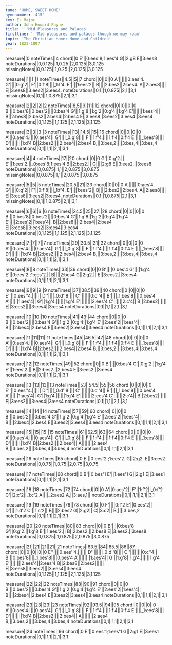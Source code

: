 ```yaml
---
tune: 'HOME, SWEET HOME'
hymnnumber: '415'
key: E♭ Major
author: John Howard Payne
title: '''Mid Pleasures and Palaces'
firstline: '''Mid pleasures and palaces though we may roam'
topic: 'The Christian Home: Home and Children'
year: 1823-1897
---
```

measure||0
noteTimes||4
chord||0
E'||0:ees'8;1:ees'4
G||2:g8
E||3:ees8
noteDurations||0,0.125||1,0.25||2,0.125||3,0.125
missingNotes||0,0.125||1,0.25||2,0.125||3,0.125

measure||1||1||1
noteTimes||4.5||5||7
chord||0||0||0
A'||||||0:aes'4.
G'||||0:g'2||
F'||0:f'8||||_1:f'4.
E'||||1:ees'2||
B||||2:bes2||2:bes4.
A||2:aes8||||
E||3:ees8||3:ees2||3:ees4.
noteDurations||0,1||1,0.875||2,1||3,1
missingNotes||0,1||1,0.875||2,1||3,1

measure||2||2||2||2
noteTimes||8.5||9||11||12
chord||0||0||0||0
B'||0:bes'8||0:bes'2||||0:bes'4
G'||1:g'8||1:g'2||0:g'4||1:g'4
E'||||||1:ees'4||
B||2:bes8||2:bes2||2:bes4||2:bes4
E||3:ees8||3:ees2||3:ees4||3:ees4
noteDurations||0,1.125||1,1.125||2,1.125||3,1.125

measure||3||3||3||3
noteTimes||13||14.5||15||16
chord||0||0||0||0
A'||0:aes'4.||||0:aes'4||
G'||||_0:g'8||||
F'||1:f'4.||||1:f'4||0:f'4
E'||||_1:ees'8||||
D'||||||||1:d'4
B||2:bes2||||2:bes4||2:bes4
B,||3:bes,2||||3:bes,4||3:bes,4
noteDurations||0,1||1,1||2,1||3,1

measure||4||4
noteTimes||17||20
chord||0||0
G'||0:g'2.||
E'||1:ees'2.||_0:ees'8;1:ees'4
B||2:bes2.||
G||||2:g8
E||3:ees2.||3:ees8
noteDurations||0,0.875||1,1||2,0.875||3,0.875
missingNotes||0,0.875||1,1||2,0.875||3,0.875

measure||5||5||5
noteTimes||20.5||21||23
chord||0||0||0
A'||||||0:aes'4.
G'||||0:g'2||
F'||0:f'8||||_1:f'4.
E'||||1:ees'2||
B||||2:bes2||2:bes4.
A||2:aes8||||
E||3:ees8||3:ees2||3:ees4.
noteDurations||0,1||1,0.875||2,1||3,1
missingNotes||0,1||1,0.875||2,1||3,1

measure||6||6||6||6
noteTimes||24.5||25||27||28
chord||0||0||0||0
B'||0:bes'8||0:bes'2||||0:bes'4
G'||1:g'8||1:g'2||0:g'4||1:g'4
E'||||2:ees'2||1:ees'4||
B||2:bes8||||2:bes4||2:bes4
E||3:ees8||3:ees2||3:ees4||3:ees4
noteDurations||0,1.125||1,1.125||2,1.125||3,1.125

measure||7||7||7||7
noteTimes||29||30.5||31||32
chord||0||0||0||0
A'||0:aes'4.||||0:aes'4||
G'||||_0:g'8||||
F'||1:f'4.||||1:f'4||0:f'4
E'||||_1:ees'8||||
D'||||||||1:d'4
B||2:bes2||||2:bes4||2:bes4
B,||3:bes,2||||3:bes,4||3:bes,4
noteDurations||0,1||1,1||2,1||3,1

measure||8||8
noteTimes||33||36
chord||0||0
B'||||0:bes'4
G'||||1:g'4
E'||0:ees'2.;1:ees'2.||
B||||2:bes4
G||2:g2.||
E||3:ees2.||3:ees4
noteDurations||0,1||1,1||2,1||3,1

measure||9||9||9||9
noteTimes||37||38.5||39||40
chord||0||0||0||0
E''||0:ees''4.||||||
D''||||_0:d''8||||
C''||||||0:c''4||
B'||||_1:bes'8||||0:bes'4
A'||||||1:aes'4||
G'||1:g'4.||||||1:g'4
E'||||||||2:ees'4
C'||||||2:c'4||
B||2:bes2||||||
E||3:ees2||||3:ees4||3:ees4
noteDurations||0,1||1,1||2,1||3,1

measure||10||10||10
noteTimes||41||43||44
chord||0||0||0
B'||0:bes'2||||0:bes'4
G'||1:g'2||0:g'4||1:g'4
E'||2:ees'2||1:ees'4||
B||||2:bes4||2:bes4
E||3:ees2||3:ees4||3:ees4
noteDurations||0,1||1,1||2,1||3,1

measure||11||11||11||11
noteTimes||45||46.5||47||48
chord||0||0||0||0
A'||0:aes'4.||||0:aes'4||
G'||||_0:g'8||||
F'||1:f'4.||||1:f'4||0:f'4
E'||||_1:ees'8||||
D'||||||||1:d'4
B||2:bes2||||2:bes4||2:bes4
B,||3:bes,2||||3:bes,4||3:bes,4
noteDurations||0,1||1,1||2,1||3,1

measure||12||12
noteTimes||49||52
chord||0||0
B'||||0:bes'4
G'||0:g'2.||1:g'4
E'||1:ees'2.||
B||2:bes2.||2:bes4
E||3:ees2.||3:ees4
noteDurations||0,1||1,1||2,1||3,1

measure||13||13||13||13
noteTimes||53||54.5||55||56
chord||0||0||0||0
E''||0:ees''4.||||||
D''||||_0:d''8||||
C''||||||0:c''4||
B'||||_1:bes'8||||0:bes'4
A'||||||1:aes'4||
G'||1:g'4.||||||1:g'4
E'||||||||2:ees'4
C'||||||2:c'4||
B||2:bes2||||||
E||3:ees2||||3:ees4||3:ees4
noteDurations||0,1||1,1||2,1||3,1

measure||14||14||14
noteTimes||57||59||60
chord||0||0||0
B'||0:bes'2||||0:bes'4
G'||1:g'2||0:g'4||1:g'4
E'||2:ees'2||1:ees'4||
B||||2:bes4||2:bes4
E||3:ees2||3:ees4||3:ees4
noteDurations||0,1||1,1||2,1||3,1

measure||15||15||15||15
noteTimes||61||62.5||63||64
chord||0||0||0||0
A'||0:aes'4.||||0:aes'4||
G'||||_0:g'8||||
F'||1:f'4.||||1:f'4||0:f'4
E'||||_1:ees'8||||
D'||||||||1:d'4
B||2:bes2||||2:bes4||
A||||||||2:aes4
B,||3:bes,2||||3:bes,4||3:bes,4
noteDurations||0,1||1,1||2,1||3,1

measure||16
noteTimes||65
chord||0
E'||0:ees'2.;1:ees'2.
G||2:g2.
E||3:ees2.
noteDurations||0,0.75||1,0.75||2,0.75||3,0.75

measure||17
noteTimes||68
chord||0
B'||0:bes'1
E'||1:ees'1
G||2:g1
E||3:ees1
noteDurations||0,1||1,1||2,1||3,1

measure||18||18
noteTimes||72||74
chord||0||0
A'||0:aes'2||
F'||1:f'2||_0:f'2
C'||2:c'2||_1:c'2
A||||_2:aes2
A,||3:aes,1||
noteDurations||0,1||1,1||2,1||3,1

measure||19||19
noteTimes||76||78
chord||0||0
F'||||0:f'2
E'||0:ees'2||
D'||||1:d'2
C'||1:c'2||
B||||2:bes2
G||2:g2||
C||3:c2||
B,||||3:bes,2
noteDurations||0,1||1,1||2,1||3,1

measure||20||20
noteTimes||80||83
chord||0||0
B'||||0:bes'8
G'||0:g'2.||1:g'8
E'||1:ees'2.||
B||2:bes2.||2:bes8
E||3:ees2.||3:ees8
noteDurations||0,0.875||1,0.875||2,0.875||3,0.875

measure||21||21||21||21||21
noteTimes||83.5||84||85.5||86||87
chord||0||0||0||0||0
E''||||0:ees''4.||||||
D''||||||_0:d''8||||
C''||||||||0:c''4||
B'||0:bes'8||||_1:bes'8||||0:bes'4
A'||||||||1:aes'4||
G'||1:g'8||1:g'4.||||||1:g'4
E'||||||||2:ees'4||2:ees'4
B||2:bes8||2:bes2||||||
E||3:ees8||3:ees2||||3:ees4||3:ees4
noteDurations||0,1.125||1,1.125||2,1.125||3,1.125

measure||22||22||22
noteTimes||88||90||91
chord||0||0||0
B'||0:bes'2||||0:bes'4
G'||1:g'2||0:g'4||1:g'4
E'||2:ees'2||1:ees'4||
B||||2:bes4||2:bes4
E||3:ees2||3:ees4||3:ees4
noteDurations||0,1||1,1||2,1||3,1

measure||23||23||23||23
noteTimes||92||93.5||94||95
chord||0||0||0||0
A'||0:aes'4.||||0:aes'4||
G'||||_0:g'8||||
F'||1:f'4.||||1:f'4||0:f'4
E'||||_1:ees'8||||
D'||||||||1:d'4
B||2:bes2||||2:bes4||
A||||||||2:aes4
B,||3:bes,2||||3:bes,4||3:bes,4
noteDurations||0,1||1,1||2,1||3,1

measure||24
noteTimes||96
chord||0
E'||0:ees'1;1:ees'1
G||2:g1
E||3:ees1
noteDurations||0,1||1,1||2,1||3,1

